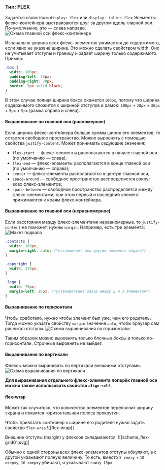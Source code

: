 ### Тип: FLEX
Задается свойством `display: flex` или `display: inline-flex` Элементы флекс-контейнера выстраиваются друг за другом вдоль главной оси. По-умолчанию, это — слева направо.
![Схема главной оси флекс-контейнера](https://htmlacademy.ru/assets/courses/359/img/scheme9.svg)

Изначально ширина всех флекс-элементов ужимается до содержимого, если явно не указана ширина. Это можно сделать свойством width. Оно не учитывает отступы и границу и задает ширину только содержимого. Пример:
```css
.box {
  width: 100px;
  padding-left: 20px;
  padding-right: 30px;
  border: 5px solid black;
}
```
В этом случае полная ширина бокса окажется `160px`, потому что ширина содержимого сложится с шириной отступов и рамок: `100px` + `20px` + `30px` + `5px` + `5px` (рамка справа и слева).

#### Выравнивание по главной оси (равномерное)
Если ширина флекс-контейнера больше суммы ширин его элементов, то остается свободное пространство. Можно выровнять с помощью свойства `justify-content`. Может принимать седующие значения:
- `flex-start` — флекс-элементы располагаются в начале главной оси (по умолчанию — слева);
- `flex-end` — флекс-элементы располагаются в конце главной оси (по умолчанию — справа);
- `center` — флекс-элементы располагаются в центре главной оси;
- `space-around` — свободное пространство распределяется вокруг всех флекс-элементов;
- `space-between` — свободное пространство распределяется между флекс-элементами, при этом первый и последний элемент прижимаются к краям флекс-контейнера.
#### Выравнивание по главной оси (неравномерное)
Если расстояния между флекс-элементами неравномерные, то `justify-content` не поможет, нужны `margin`. Например, есть три элемента: 
![Макет подвала](https://htmlacademy.ru/assets/courses/359/img/port_scr8.svg)
```css
.contacts {
  width: 160px;
  margin-right: auto; /*отталкивает два других элемента вправо*/
}

.copyright {
  width: 170px;
}

.logo {
  width: 70px;
  margin-left: 20px; /*устанавливает зазор между 2 и 3 элементом*/
}
```
#### Выравнивание по горизонтали
Чтобы сработало, нужно чтобы элемент был уже, чем его родитель. Тогда можно указать свойству `margin` значение `auto`, чтобы браузер сам расчитал отступы.
![Схема выравнивания по горизонтали](https://htmlacademy.ru/assets/courses/359/img/scheme7.svg)

Таким образом можно выровнять только блочные боксы и только по-горизонтали. Строчные выровнять не выйдет.

#### Выравнивание по вертикали
Флексы можно выранивать по вертикали внешними отступами. 
![Схема выравнивания по вертикали](https://htmlacademy.ru/assets/courses/359/img/scheme8.svg)

**Для выравнивания отдельного флекс-элемента поперёк главной оси можно также использовать свойство `align-self`.**

#### flex-wrap
Может так случиться, что количество элементов переполнит ширину экрана и появится горизонтальная полоса прокрутки.

Чтобы привязать контейнер к ширине его родителя нужно задать свойство `flex‑wrap`
![[flex-wrap]]

Внешние отступы (margin) у флексов складываются:
![[scheme_flex-grid01.svg]]

Обычно с одной стороны всех флекс-элементов отступы обнуляют, а с другой указывают полную величину. То есть, вместо `5 снизу` + `10 сверху`, `10 сверху` убирают, и указывают `снизу 15px`